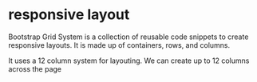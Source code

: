 # responsive layout
Bootstrap Grid System is a collection of reusable code snippets to create responsive layouts. It is made up of containers, rows, and columns. 

It uses a 12 column system for layouting. We can create up to 12 columns across the page
